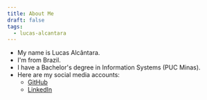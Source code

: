 ```yaml
---
title: About Me
draft: false
tags:
  - lucas-alcantara
---
```

 
- My name is Lucas Alcântara.
- I'm from Brazil.
- I have a Bachelor's degree in Information Systems (PUC Minas).
- Here are my social media accounts:
    - [GitHub](https://github.com/lucashmalcantara)
    - [LinkedIn](https://www.linkedin.com/in/lucashmalcantara/)